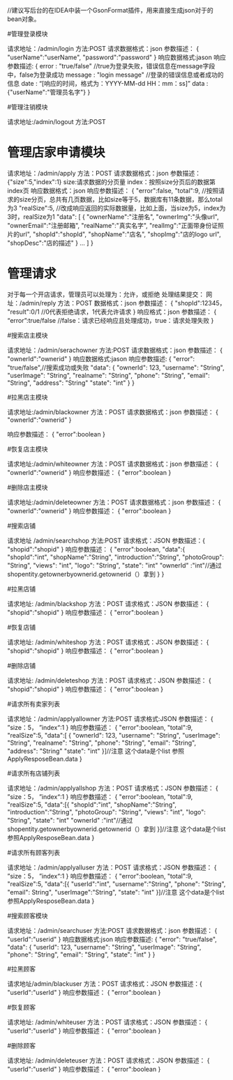 //建议写后台的在IDEA中装一个GsonFormat插件，用来直接生成json对于的bean对象。

#管理登录模块

请求地址：/admin/login
方法:POST
请求数据格式：json
参数描述：
{
"userName":"userName", "password":"password"
}
响应数据格式:jason
响应参数描述:
{
      error : "true/false"         //true为登录失败，错误信息在message字段中，false为登录成功
      message : "login message"  //登录的错误信息或者成功的信息
      date : “[响应的时间，格式为：YYYY-MM-dd HH：mm：ss]”
      data : {"userName":"管理员名字"}
}


#管理注销模块

请求地址:/admin/logout
方法:POST


# 管理店家申请模块

请求地址：/admin/apply
方法：POST
请求数据格式：json
参数描述：
{"size":5,"index":1}
size:请求数据的分页量
index：按照size分页后的数据第index页
响应数据格式：json
响应参数描述：
{
    "error":false,
    "total":9,        //按照请求的size分页，总共有几页数据，比如size等于5，数据库有11条数据，那么total为3
    "realSize":5,      //改成响应返回的实际数据量，比如上面，当size为5，index为3时，realSize为1
    "data":
    [
      {
          "ownerName":"注册名",
          "ownerImg":"头像url",
          "ownerEmail":"注册邮箱",
          "realName":"真实名字",
          "realImg":"正面带身份证照片的url",
          "shopId":"shopId",
          "shopName":"店名",
          "shopImg":"店的logo url",
          "shopDesc":"店的描述"
      }
      ...
    ]
}


# 管理请求

对于每一个开店请求，管理员可以处理为：允许，或拒绝
处理结果提交：
网址：/admin/reply
方法：POST
数据格式：json
参数描述：
{
  "shopId":12345，
  "result":0/1    //0代表拒绝请求，1代表允许请求
}
响应格式：json
参数描述：
{
  “error”:true/false  //false：请求已经响应且处理成功，true：请求处理失败
}


#搜索店主模块

请求地址：/admin/serachowner
方法:POST
请求数据格式：json
参数描述：
{
"ownerId":"ownerid"
}
响应数据格式:jason
响应参数描述:
{
    "error": "true/false",//搜索成功或失败
    "data": {
        "ownerId": 123,
        "username": "String",
        "userImage": "String",
        "realname": "String",
        "phone": "String",
        "email": "String",
        "address": "String"
		"state":	"int"
		}
}


#拉黑店主模块

请求地址:/admin/blackowner
方法：POST
请求数据格式：json
参数描述：
{
	"ownerId":"ownerid"
}

响应参数描述：
{
	"error":boolean
}


#恢复店主模块

请求地址:/admin/whiteowner
方法：POST
请求数据格式：json
参数描述：
{
	"ownerId":"ownerid"
}
响应参数描述：
{
	"error":boolean
}


#删除店主模块

请求地址:/admin/deleteowner
方法：POST
请求数据格式：json
参数描述：
{
	"ownerId":"ownerid"
}
响应参数描述：
{
	"error":boolean
}


#搜索店铺

请求地址 /admin/searchshop
方法:POST
请求格式：JSON
参数描述：{
	"shopid":"shopid"
}
响应参数描述：
{
	"error":boolean,
	"data":{
	"shopId":"int",
	"shopName":"String",
	"introduction":"String",
	"photoGroup":	"String",
	"views":	"int",
	"logo":		"String",
	"state":	"int"
	"ownerId"	:"int"//通过shopentity.getownerbyownerid.getownerid（）拿到
	}
}


#拉黑店铺

请求地址: /admin/blackshop
方法：POST
请求格式：JSON
参数描述：
{
	"shopid":"shopid"
}
响应参数描述：
{
	"error":boolean
}


#恢复店铺

请求地址: /admin/whiteshop
方法：POST
请求格式：JSON
参数描述：
{
	"shopid":"shopid"
}
响应参数描述：
{
	"error":boolean
}


#删除店铺

请求地址: /admin/deleteshop
方法：POST
请求格式：JSON
参数描述：
{
	"shopid":"shopid"
}
响应参数描述：
{
	"error":boolean
}


#请求所有卖家列表

请求地址：/admin/applyallowner
方法:POST
请求格式:JSON
参数描述：
{
	”size：5，
	”index“:1
}
响应参数描述：
{
	"error":boolean,
	"total":9,
	"realSize":5,
	"data":[ {
        "ownerId": 123,
        "username": "String",
        "userImage": "String",
        "realname": "String",
        "phone": "String",
        "email": "String",
        "address": "String"
		"state":	"int"
		}]//注意  这个data是个list  参照ApplyResposeBean.data
}


#请求所有店铺列表

请求地址：/admin/applyallshop
方法：POST
请求格式：JSON
参数描述：
{
	”size：5，
	”index“:1
}
响应参数描述：
{
	"error":boolean,
	"total":9,
	"realSize":5,
	"data":[{
		"shopId":"int",
		"shopName":"String",
		"introduction":"String",
		"photoGroup":	"String",
		"views":	"int",
		"logo":		"String",
		"state":	"int"
		"ownerId"	:"int"//通过shopentity.getownerbyownerid.getownerid（）拿到
	}]//注意  这个data是个list  参照ApplyResposeBean.data
}


#请求所有顾客列表

请求地址：/admin/applyalluser
方法：POST
请求格式：JSON
参数描述：
{
	”size：5，
	”index“:1
}
响应参数描述：
{
	"error":boolean,
	"total":9,
	"realSize":5,
	"data":[{
		"userId":"int",
		"username":"String",
		"phone":	"String",
		"email":	String",
		"userImage":"String",
		"state":	"int"
	}]//注意  这个data是个list  参照ApplyResposeBean.data
}


#搜索顾客模块

请求地址：/admin/searchuser
方法:POST
请求数据格式：json
参数描述：
{
	"userId":"userid"
}
响应数据格式:json
响应参数描述:
{
    "error": "true/false",
    "data": {
        "userId": 123,
        "username": "String",
        "userImage": "String",
        "phone": "String",
        "email": "String",
		"state": "int"
	}
}


#拉黑顾客

请求地址/admin/blackuser
方法：POST
请求格式：JSON
参数描述：{
	"userId":"userId"
}
响应参数描述：
{
	"error":boolean
}


#恢复顾客

请求地址: /admin/whiteuser
方法：POST
请求格式：JSON
参数描述：
{
	"userId":"userId"
}
响应参数描述：
{
	"error":boolean
}


#删除顾客

请求地址: /admin/deleteuser
方法：POST
请求格式：JSON
参数描述：
{
	"userId":"userId"
}
响应参数描述：
{
	"error":boolean
}
